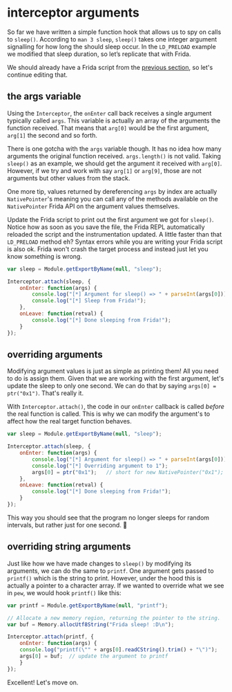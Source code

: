 # interceptor arguments

So far we have written a simple function hook that allows us to spy on calls to `sleep()`. According to `man 3 sleep`, `sleep()` takes one integer argument signalling for how long the should sleep occur. In the `LD_PRELOAD` example we modified that sleep duration, so let’s replicate that with Frida.

We should already have a Frida script from the [previous section](2-chapter-2/sleep#attaching-to-sleep), so let's continue editing that.

## the args variable

Using the `Interceptor`, the `onEnter` call back receives a single argument typically called `args`. This variable is actually an array of the arguments the function received. That means that `arg[0]` would be the first argument, `arg[1]` the second and so forth.

There is one gotcha with the `args` variable though. It has no idea how many arguments the original function received. `args.length()` is not valid. Taking `sleep()` as an example, we should get the argument it received with `arg[0]`. However, if we try and work with say `arg[1]` or `arg[9]`, those are not arguments but other values from the stack.

One more tip, values returned by dereferencing `args` by index are actually `NativePointer`'s meaning you can call any of the methods available on the `NativePointer` Frida API on the argument values themselves.

Update the Frida script to print out the first argument we got for `sleep()`. Notice how as soon as you save the file, the Frida REPL automatically reloaded the script and the instrumentation updated. A little faster than that `LD_PRELOAD` method eh? Syntax errors while you are writing your Frida script is also ok. Frida won't crash the target process and instead just let you know something is wrong.

```javascript
var sleep = Module.getExportByName(null, "sleep");

Interceptor.attach(sleep, {
    onEnter: function(args) {
        console.log("[*] Argument for sleep() => " + parseInt(args[0]));
        console.log("[*] Sleep from Frida!");
    },
    onLeave: function(retval) {
        console.log("[*] Done sleeping from Frida!");
    }
});
```

## overriding arguments

Modifying argument values is just as simple as printing them! All you need to do is assign them. Given that we are working with the first argument, let's update the sleep to only one second. We can do that by saying `args[0] = ptr("0x1")`. That's really it.

With `Interceptor.attach()`, the code in our `onEnter` callback is called _before_ the real function is called. This is why we can modify the argument's to affect how the real target function behaves.

```javascript
var sleep = Module.getExportByName(null, "sleep");

Interceptor.attach(sleep, {
    onEnter: function(args) {
        console.log("[*] Argument for sleep() => " + parseInt(args[0]));
        console.log("[*] Overriding argument to 1");
        args[0] = ptr("0x1");   // short for new NativePointer("0x1");
    },
    onLeave: function(retval) {
        console.log("[*] Done sleeping from Frida!");
    }
});
```

This way you should see that the program no longer sleeps for random intervals, but rather just for one second. 🎉

## overriding string arguments

Just like how we have made changes to `sleep()` by modifying its arguments, we can do the same to `printf`. One argument gets passed to `printf()` which is the string to print. However, under the hood this is actually a pointer to a character array. If we wanted to override what we see in `pew`, we would hook `printf()` like this:

```javascript
var printf = Module.getExportByName(null, "printf");

// Allocate a new memory region, returning the pointer to the string.
var buf = Memory.allocUtf8String("Frida sleep! :D\n");

Interceptor.attach(printf, {
    onEnter: function(args) {
    console.log("printf(\"" + args[0].readCString().trim() + "\")");
    args[0] = buf;  // update the argument to printf
    }
});
```

Excellent! Let's move on.
